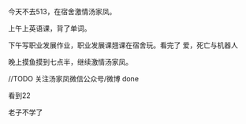 今天不去513，在宿舍激情汤家凤。

上午上英语课，背了单词。

下午写职业发展作业，职业发展课翘课在宿舍玩。看完了 爱，死亡与机器人

晚上摸鱼摸到七点半，继续激情汤家凤。

//TODO 关注汤家凤微信公众号/微博 done

看到22

老子不学了